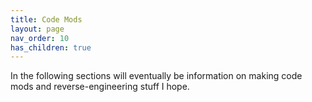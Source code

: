 ```yaml
---
title: Code Mods
layout: page
nav_order: 10
has_children: true
---
```


In the following sections will eventually be information on making code mods and reverse-engineering stuff I hope.